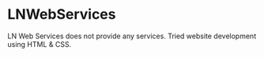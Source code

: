 # LNWebServices
LN Web Services does not provide any services. Tried website development using HTML &amp; CSS.
